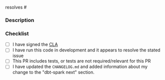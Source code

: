 resolves #

<!---
  Include the number of the issue addressed by this PR above if applicable.
  PRs for code changes without an associated issue *will not be merged*.
  See CONTRIBUTING.md for more information.

  Example:
    resolves #1234
-->

### Description

<!--- Describe the Pull Request here -->

### Checklist

- [ ] I have signed the [CLA](https://docs.getdbt.com/docs/contributor-license-agreements)
- [ ] I have run this code in development and it appears to resolve the stated issue
- [ ] This PR includes tests, or tests are not required/relevant for this PR
- [ ] I have updated the `CHANGELOG.md` and added information about my change to the "dbt-spark next" section.
